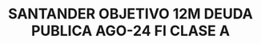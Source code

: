 ---
layout: fund
title: SANTANDER OBJETIVO 12M DEUDA PUBLICA AGO-24 FI CLASE A
isin: ES0174933004
---